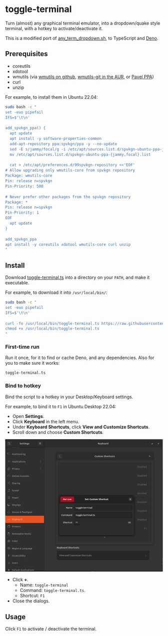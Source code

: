 # toggle-terminal

Turn (almost) any graphical terminal emulator, into a dropdown/quake style
terminal, with a hotkey to activate/deactivate it.

This is a modified port of
[any\_term\_dropdown.sh](https://github.com/gotbletu/shownotes/blob/master/any_term_dropdown.sh),
to TypeScript and [Deno](https://deno.land/).

## Prerequisites

- coreutils
- xdotool
- wmutils (via [wmutils on github](https://github.com/wmutils/core),
  [wmutils-git in the AUR](https://aur.archlinux.org/packages/wmutils-git/), or
  [Pavel PPA](https://launchpad.net/~spvkgn/+archive/ubuntu/ppa))
- curl
- unzip

For example, to install them in Ubuntu 22.04:

```bash
sudo bash -c "
set -euo pipefail
IFS=$'\t\n'

add_spvkgn_ppa() {
  apt update
  apt install -y software-properties-common
  add-apt-repository ppa:spvkgn/ppa -y --no-update
  sed -E s/jammy/focal/g -i /etc/apt/sources.list.d/spvkgn-ubuntu-ppa-jammy.list
  mv /etc/apt/sources.list.d/spvkgn-ubuntu-ppa-{jammy,focal}.list

  cat > /etc/apt/preferences.d/99spvkgn-repository <<'EOF'
# Allow upgrading only wmutils-core from spvkgn repository
Package: wmutils-core
Pin: release n=spvkgn
Pin-Priority: 500

# Never prefer other packages from the spvkgn repository
Package: *
Pin: release n=spvkgn
Pin-Priority: 1
EOF
  apt update
}

add_spvkgn_ppa
apt install -y coreutils xdotool wmutils-core curl unzip
"
```

## Install

Download [toggle-terminal.ts](toggle-terminal.ts) into a directory on your
`PATH`, and make it executable.

For example, to download it into `/usr/local/bin/`:

```bash
sudo bash -c "
set -euo pipefail
IFS=$'\t\n'

curl -fo /usr/local/bin/toggle-terminal.ts https://raw.githubusercontent.com/hugojosefson/toggle-terminal/main/toggle-terminal.ts
chmod +x /usr/local/bin/toggle-terminal.ts
"
```

### First-time run

Run it once, for it to find or cache Deno, and any dependencies. Also for you to
make sure it works:

```sh
toggle-terminal.ts
```

### Bind to hotkey

Bind the script to a hotkey in your Desktop/Keyboard settings.

For example, to bind it to `F1` in Ubuntu Desktop 22.04:

- Open **Settings**.
- Click **Keyboard** in the left menu.
- Under **Keyboard Shortcuts**, click **View and Customize Shortcuts**.
- Scroll down and choose **Custom Shortcuts**.

![Screenshot of setting hotkey F1 for toggle-terminal.ts in Ubuntu 22.04](bind-hotkey-ubuntu-2204.png)

- Click **+**.
  - Name: `toggle-terminal`
  - Command: `toggle-terminal.ts`.
  - Shortcut: `F1`
- Close the dialogs.

## Usage

Click `F1` to activate / deactivate the terminal.
